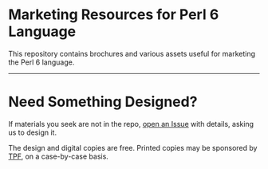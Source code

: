 # Marketing Resources for Perl 6 Language

This repository contains brochures and various assets useful for marketing
the Perl 6 language.

--------

# Need Something Designed?

If materials you seek are not in the repo, [open an Issue](https://github.com/perl6/marketing/issues)
with details, asking us to design it.

The design and digital copies are free. Printed copies may be sponsored by
[TPF](http://www.perlfoundation.org/), on a case-by-case basis.


